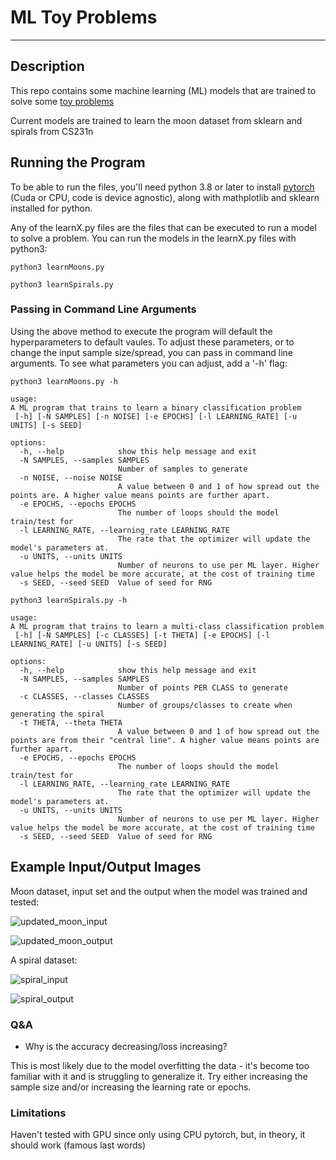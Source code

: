 # ML Toy Problems

- - - -

## Description

This repo contains some machine learning (ML) models that are trained to solve some [toy problems](https://medium.com/@vishu54784/what-are-some-good-toy-problems-that-can-be-done-over-a-weekend-by-a-single-coder-in-data-science-6674c88fecff)

Current models are trained to learn the moon dataset from sklearn and spirals from CS231n

## Running the Program

To be able to run the files, you'll need python 3.8 or later to install [pytorch](https://pytorch.org/get-started/locally/) (Cuda or CPU, code is device agnostic), along with mathplotlib and sklearn installed for python.

Any of the learnX.py files are the files that can be executed to run a model to solve a problem. You can run the models in the learnX.py files with python3:

```text
python3 learnMoons.py
```

```text
python3 learnSpirals.py
```

### Passing in Command Line Arguments

Using the above method to execute the program will default the hyperparameters to default vaules. To adjust these parameters, or to change the input sample size/spread, you can pass in command line arguments. To see what parameters you can adjust, add a '-h' flag:

```text
python3 learnMoons.py -h

usage: 
A ML program that trains to learn a binary classification problem
 [-h] [-N SAMPLES] [-n NOISE] [-e EPOCHS] [-l LEARNING_RATE] [-u UNITS] [-s SEED]

options:
  -h, --help            show this help message and exit
  -N SAMPLES, --samples SAMPLES
                        Number of samples to generate
  -n NOISE, --noise NOISE
                        A value between 0 and 1 of how spread out the points are. A higher value means points are further apart.
  -e EPOCHS, --epochs EPOCHS
                        The number of loops should the model train/test for
  -l LEARNING_RATE, --learning_rate LEARNING_RATE
                        The rate that the optimizer will update the model's parameters at.
  -u UNITS, --units UNITS
                        Number of neurons to use per ML layer. Higher value helps the model be more accurate, at the cost of training time
  -s SEED, --seed SEED  Value of seed for RNG
```

```text
python3 learnSpirals.py -h

usage: 
A ML program that trains to learn a multi-class classification problem
 [-h] [-N SAMPLES] [-c CLASSES] [-t THETA] [-e EPOCHS] [-l LEARNING_RATE] [-u UNITS] [-s SEED]

options:
  -h, --help            show this help message and exit
  -N SAMPLES, --samples SAMPLES
                        Number of points PER CLASS to generate
  -c CLASSES, --classes CLASSES
                        Number of groups/classes to create when generating the spiral
  -t THETA, --theta THETA
                        A value between 0 and 1 of how spread out the points are from their "central line". A higher value means points are further apart.
  -e EPOCHS, --epochs EPOCHS
                        The number of loops should the model train/test for
  -l LEARNING_RATE, --learning_rate LEARNING_RATE
                        The rate that the optimizer will update the model's parameters at.
  -u UNITS, --units UNITS
                        Number of neurons to use per ML layer. Higher value helps the model be more accurate, at the cost of training time
  -s SEED, --seed SEED  Value of seed for RNG
```

## Example Input/Output Images

Moon dataset, input set and the output when the model was trained and tested:

![updated_moon_input](https://github.com/Justin-Ja/ML_toy_problems/assets/95664856/a88e978e-b5a3-4456-8ea6-34c371d6cd99 "Moons input: An XY plot with two groups of points, yellow and black, both forming the shape of cresent moons")

![updated_moon_output](https://github.com/Justin-Ja/ML_toy_problems/assets/95664856/45ff74b3-2532-42b1-a037-7b371806770d "Moons output: The same plot as the input, but with a line created by the program to separate both groups of points")

A spiral dataset:

![spiral_input](https://github.com/Justin-Ja/ML_toy_problems/assets/95664856/c838fdd0-fac7-47d7-8c2d-14d4d69b54aa "Spiral input: An XY plot of six groups of points forming a spiral")

![spiral_output](https://github.com/Justin-Ja/ML_toy_problems/assets/95664856/3986c77c-9cae-4e6f-a97e-eddf321723eb "Spirals output: The same spiral as the input, except the groups are separated by lines")

### Q&A

* Why is the accuracy decreasing/loss increasing?

This is most likely due to the model overfitting the data - it's become too familiar with it and is struggling to generalize it. Try either increasing the sample size and/or increasing the learning rate or epochs.

### Limitations

Haven't tested with GPU since only using CPU pytorch, but, in theory, it should work (famous last words)
